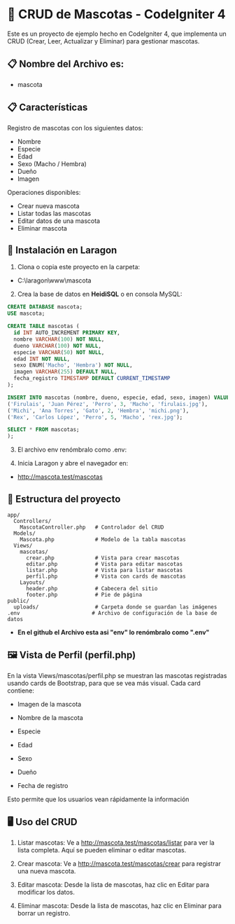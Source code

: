 # 🐶 CRUD de Mascotas - CodeIgniter 4

Este es un proyecto de ejemplo hecho en CodeIgniter 4, que implementa un CRUD (Crear, Leer, Actualizar y Eliminar) para gestionar mascotas.

## 📋 Nombre del Archivo es:
- mascota

## 📋 Características

Registro de mascotas con los siguientes datos:

- Nombre
- Especie
- Edad
- Sexo (Macho / Hembra)
- Dueño
- Imagen

Operaciones disponibles:

- Crear nueva mascota
- Listar todas las mascotas
- Editar datos de una mascota
- Eliminar mascota

## 🚀 Instalación en Laragon

1. Clona o copia este proyecto en la carpeta:
- C:\laragon\www\mascota


2. Crea la base de datos en **HeidiSQL** o en consola MySQL:

```sql
CREATE DATABASE mascota;
USE mascota;

CREATE TABLE mascotas (
  id INT AUTO_INCREMENT PRIMARY KEY,
  nombre VARCHAR(100) NOT NULL,
  dueno VARCHAR(100) NOT NULL,
  especie VARCHAR(50) NOT NULL,
  edad INT NOT NULL,
  sexo ENUM('Macho', 'Hembra') NOT NULL,
  imagen VARCHAR(255) DEFAULT NULL,
  fecha_registro TIMESTAMP DEFAULT CURRENT_TIMESTAMP
);

INSERT INTO mascotas (nombre, dueno, especie, edad, sexo, imagen) VALUES
('Firulais', 'Juan Pérez', 'Perro', 3, 'Macho', 'firulais.jpg'),
('Michi', 'Ana Torres', 'Gato', 2, 'Hembra', 'michi.png'),
('Rex', 'Carlos López', 'Perro', 5, 'Macho', 'rex.jpg');

SELECT * FROM mascotas;
);
```

3. El archivo env renómbralo como .env:

4. Inicia Laragon y abre el navegador en:

- http://mascota.test/mascotas

## 📂 Estructura del proyecto
```
app/
  Controllers/
    MascotaController.php   # Controlador del CRUD
  Models/
    Mascota.php             # Modelo de la tabla mascotas
  Views/
    mascotas/
      crear.php             # Vista para crear mascotas
      editar.php            # Vista para editar mascotas
      listar.php            # Vista para listar mascotas
      perfil.php            # Vista con cards de mascotas
    Layouts/
      header.php            # Cabecera del sitio
      footer.php            # Pie de página
public/
  uploads/                  # Carpeta donde se guardan las imágenes
.env                       # Archivo de configuración de la base de datos
```
- **En el github el Archivo esta asi "env" lo renómbralo como ".env"**

## 🖼️ Vista de Perfil (perfil.php)
En la vista Views/mascotas/perfil.php se muestran las mascotas registradas usando cards de Bootstrap, para que se vea más visual. Cada card contiene:

- Imagen de la mascota 

- Nombre de la mascota

- Especie

- Edad

- Sexo

- Dueño

- Fecha de registro

Esto permite que los usuarios vean rápidamente la información

## 🖥️ Uso del CRUD
1. Listar mascotas:
Ve a http://mascota.test/mascotas/listar para ver la lista completa.
Aquí se pueden eliminar o editar mascotas.

2. Crear mascota:
Ve a http://mascota.test/mascotas/crear para registrar una nueva mascota.

3. Editar mascota:
Desde la lista de mascotas, haz clic en Editar para modificar los datos.

4. Eliminar mascota:
Desde la lista de mascotas, haz clic en Eliminar para borrar un registro.
